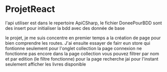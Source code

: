 # ProjetReact

l'api utiliser est dans le repertoire ApiCSharp, 
le fichier DoneePourBDD sont des insert pour initialiser la bdd avec des donnée de base 

le projet, je me suis concentre en premier temps a la création de page pour bien comprendre les routes.
J'ai ensuite essayer de fairr eun store qui fontionne seulement pour l'onglet collection
la page connexion ne fonctionne pas encore
dans la page collection vous pouvez filtrer par nom et par edition (le filtre fonctionne)
pour la page recherche jai pour l'instant seulement afficher les livres disponible 
